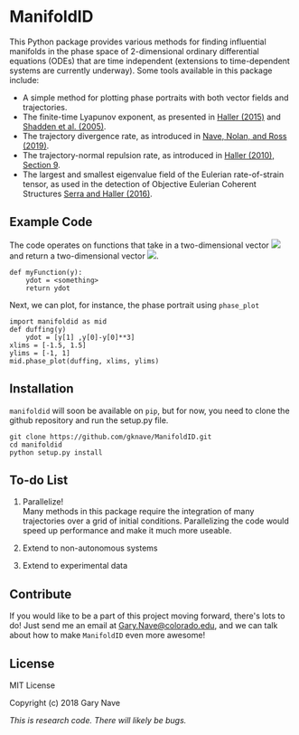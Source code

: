 # ManifoldID

This Python package provides various methods for finding influential manifolds in the phase space of 2-dimensional ordinary differential equations (ODEs) that are time independent (extensions to time-dependent systems are currently underway). Some tools available in this package include:

 - A simple method for plotting phase portraits with both vector fields and trajectories.
 - The finite-time Lyapunov exponent, as presented in [Haller (2015)](http://www.georgehaller.com/reprints/annurev-fluid-010313-141322.pdf) and [Shadden et al. (2005)](http://citeseerx.ist.psu.edu/viewdoc/download?doi=10.1.1.120.439&rep=rep1&type=pdf).
 - The trajectory divergence rate, as introduced in [Nave, Nolan, and Ross (2019)](https://garynave.files.wordpress.com/2019/05/nave-nolan-ross-2019.pdf).
 - The trajectory-normal repulsion rate, as introduced in [Haller (2010), Section 9](http://georgehaller.com/reprints/variLCS.pdf).
 - The largest and smallest eigenvalue field of the Eulerian rate-of-strain tensor, as used in the detection of Objective Eulerian Coherent Structures [Serra and Haller (2016)](georgehaller.com/reprints/OECS.pdf).

## Example Code
The code operates on functions that take in a two-dimensional vector <img src="https://latex.codecogs.com/svg.latex?y" /> and return a two-dimensional vector <img src="https://latex.codecogs.com/svg.latex?\dot{y}" />.

    def myFunction(y):
        ydot = <something>
        return ydot

Next, we can plot, for instance, the phase portrait using `phase_plot`

    import manifoldid as mid
    def duffing(y)
        ydot = [y[1] ,y[0]-y[0]**3]
    xlims = [-1.5, 1.5]
    ylims = [-1, 1]
    mid.phase_plot(duffing, xlims, ylims)

## Installation
`manifoldid` will soon be available on `pip`, but for now, you need to clone the github repository and run the setup.py file.

    git clone https://github.com/gknave/ManifoldID.git
    cd manifoldid
    python setup.py install

## To-do List
1. Parallelize!   
   Many methods in this package require the integration of many trajectories over a grid of initial conditions. Parallelizing the code would speed up performance and make it much more useable.

2. Extend to non-autonomous systems

3. Extend to experimental data

## Contribute
If you would like to be a part of this project moving forward, there's lots to do! Just send me an email at [Gary.Nave@colorado.edu](mailto:Gary.Nave@colorado.edu), and we can talk about how to make `ManifoldID` even more awesome!

## License
MIT License

Copyright (c) 2018 Gary Nave

*This is research code. There will likely be bugs.*
